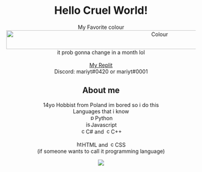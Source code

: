 <div align="center">
<h1 align="center">Hello Cruel World!</h1>
 <p align="center">
    My Favorite colour<br/> 
    <img src="https://www.thecolorapi.com/id?format=svg&named=false&hex=666699" alt="Colour" width="800px" height="50px"></img><br/>
    it prob gonna change in a month lol <br/><br/>
    <a href="https://replit.com/@M2rsho">My Replit</a> <br/>
    Discord: mariyt#0420 or mariyt#0001 <br/>
 </p>
  <h2>About me</h2>
  14yo Hobbist from Poland im bored so i do this <br/>
  Languages that i know <br/>
  <img src="https://upload.wikimedia.org/wikipedia/commons/thumb/c/c3/Python-logo-notext.svg/2048px-Python-logo-notext.svg.png" alt="python" height="15px"/>Python <br/>
  <img src="https://d2gdtie5ivbdow.cloudfront.net/media/images/javascript.png" alt="js" height="15px"/>Javascript <br/>
  <img src="https://www.freeiconspng.com/uploads/c-logo-icon-18.png" alt="c#" height="15px"/>C# and <img src="https://upload.wikimedia.org/wikipedia/commons/thumb/1/18/ISO_C%2B%2B_Logo.svg/306px-ISO_C%2B%2B_Logo.svg.png" alt="cpp" height="15px"/>C++ <br/> <br/>
  <img src="https://cdn-icons-png.flaticon.com/512/732/732212.png" alt="html" height="15px"/>HTML and <img src="https://3.bp.blogspot.com/-oRSUw_TmO9o/XIb61m88fcI/AAAAAAAAIq0/vnxl2zzsXEQsnHI2fH4GjKu_ZT0urRo4wCK4BGAYYCw/s1600/icon%2Bcss%2B3.png" alt="css" height="15px"/>CSS <br/>
  (if someone wants to call it programming language)
  
  ![](https://komarev.com/ghpvc/?username=m2rsho&color=blueviolet)
</div>
